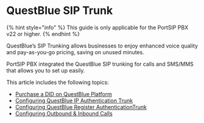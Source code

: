 # QuestBlue SIP Trunk

{% hint style="info" %}
This guide is only applicable for the PortSIP PBX v22 or higher.
{% endhint %}

QuestBlue’s SIP Trunking allows businesses to enjoy enhanced voice quality and pay-as-you-go pricing, saving on unused minutes.

PortSIP PBX integrated the QuestBlue SIP trunking for calls and SMS/MMS that allows you to set up easily.

This article includes the following topics:

* [Purchase a DID on QuestBlue Platform](purchase-a-did-on-questblue-platform.md)
* [Configuring QuestBlue IP Authentication Trunk](configuring-questblue-ip-authentication-trunk.md)
* [Configuring QuestBlue Register AuthenticationTrunk](configuring-questblue-register-authentication-trunk.md)
* [Configuring Outbound & Inbound Calls](configuring-outbound-and-inbound-calls.md)


